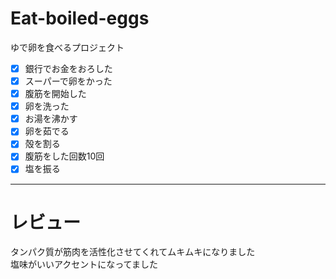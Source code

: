 # Eat-boiled-eggs
ゆで卵を食べるプロジェクト  
- [x] 銀行でお金をおろした   
- [x] スーパーで卵をかった  
- [x] 腹筋を開始した   
- [x] 卵を洗った   
- [x] お湯を沸かす  
- [x] 卵を茹でる
- [x] 殻を割る
- [x] 腹筋をした回数10回  
- [x] 塩を振る   
---
# レビュー  
タンパク質が筋肉を活性化させてくれてムキムキになりました  
塩味がいいアクセントになってました
